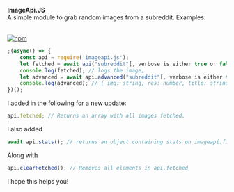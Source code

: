 **ImageApi.JS**<br>
A simple module to grab random images from a subreddit. Examples:<br><br>

[![npm](https://img.shields.io/npm/dt/imageapi.js.svg?style=for-the-badge)](https://npmjs.com/package/imageapi.js)

```js
;(async() => {
    const api = require('imageapi.js');
    let fetched = await api("subreddit"[, verbose is either true or false])
    console.log(fetched); // logs the image;
    let advanced = await api.advanced("subreddit"[, verbose is either true or false]);
    console.log(advanced); // { img: string, res: number, title: string, upvotes: number, author: string };
})();
```

I added in the following for a new update:

```js
api.fetched; // Returns an array with all images fetched.
```

I also added

```js
await api.stats(); // returns an object containing stats on imageapi.fionn.cc (async)
```

Along with

```js
api.clearFetched(); // Removes all elements in api.fetched
```

I hope this helps you!
